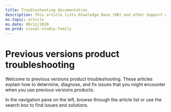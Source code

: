 ```yaml
---
title: Troubleshooting documentation
description: This article lists Knowledge Base (KB) and other Support articles for previous versions products.
ms.topic: article
ms.date: 09/11/2020
ms.prod: visual-studio-family
---
```

# Previous versions product troubleshooting

Welcome to previous versions product troubleshooting. These articles explain how to determine, diagnose, and fix issues that you might encounter when you use previous versions products.

In the navigation pane on the left, browse through the article list or use the search box to find issues and solutions.
